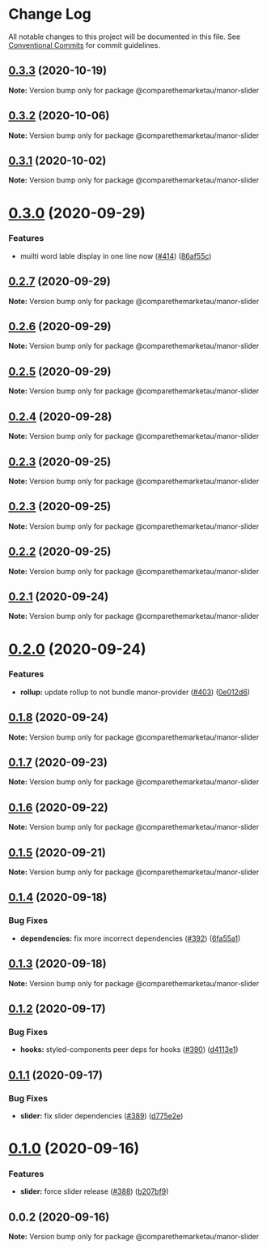# Change Log

All notable changes to this project will be documented in this file.
See [Conventional Commits](https://conventionalcommits.org) for commit guidelines.

## [0.3.3](https://github.com/comparethemarketau/manor-react/compare/@comparethemarketau/manor-slider@0.3.2...@comparethemarketau/manor-slider@0.3.3) (2020-10-19)

**Note:** Version bump only for package @comparethemarketau/manor-slider





## [0.3.2](https://github.com/comparethemarketau/manor-react/compare/@comparethemarketau/manor-slider@0.3.1...@comparethemarketau/manor-slider@0.3.2) (2020-10-06)

**Note:** Version bump only for package @comparethemarketau/manor-slider





## [0.3.1](https://github.com/comparethemarketau/manor-react/compare/@comparethemarketau/manor-slider@0.3.0...@comparethemarketau/manor-slider@0.3.1) (2020-10-02)

**Note:** Version bump only for package @comparethemarketau/manor-slider





# [0.3.0](https://github.com/comparethemarketau/manor-react/compare/@comparethemarketau/manor-slider@0.2.7...@comparethemarketau/manor-slider@0.3.0) (2020-09-29)


### Features

* muilti word lable display in one line now ([#414](https://github.com/comparethemarketau/manor-react/issues/414)) ([86af55c](https://github.com/comparethemarketau/manor-react/commit/86af55ce3b5526b0f4e9f30f8d8881ab76be5a69))





## [0.2.7](https://github.com/comparethemarketau/manor-react/compare/@comparethemarketau/manor-slider@0.2.6...@comparethemarketau/manor-slider@0.2.7) (2020-09-29)

**Note:** Version bump only for package @comparethemarketau/manor-slider





## [0.2.6](https://github.com/comparethemarketau/manor-react/compare/@comparethemarketau/manor-slider@0.2.5...@comparethemarketau/manor-slider@0.2.6) (2020-09-29)

**Note:** Version bump only for package @comparethemarketau/manor-slider





## [0.2.5](https://github.com/comparethemarketau/manor-react/compare/@comparethemarketau/manor-slider@0.2.4...@comparethemarketau/manor-slider@0.2.5) (2020-09-29)

**Note:** Version bump only for package @comparethemarketau/manor-slider





## [0.2.4](https://github.com/comparethemarketau/manor-react/compare/@comparethemarketau/manor-slider@0.2.3...@comparethemarketau/manor-slider@0.2.4) (2020-09-28)

**Note:** Version bump only for package @comparethemarketau/manor-slider





## [0.2.3](https://github.com/comparethemarketau/manor-react/compare/@comparethemarketau/manor-slider@0.2.2...@comparethemarketau/manor-slider@0.2.3) (2020-09-25)

**Note:** Version bump only for package @comparethemarketau/manor-slider





## [0.2.3](https://github.com/comparethemarketau/manor-react/compare/@comparethemarketau/manor-slider@0.2.2...@comparethemarketau/manor-slider@0.2.3) (2020-09-25)

**Note:** Version bump only for package @comparethemarketau/manor-slider





## [0.2.2](https://github.com/comparethemarketau/manor-react/compare/@comparethemarketau/manor-slider@0.2.1...@comparethemarketau/manor-slider@0.2.2) (2020-09-25)

**Note:** Version bump only for package @comparethemarketau/manor-slider





## [0.2.1](https://github.com/comparethemarketau/manor-react/compare/@comparethemarketau/manor-slider@0.2.0...@comparethemarketau/manor-slider@0.2.1) (2020-09-24)

**Note:** Version bump only for package @comparethemarketau/manor-slider





# [0.2.0](https://github.com/comparethemarketau/manor-react/compare/@comparethemarketau/manor-slider@0.1.8...@comparethemarketau/manor-slider@0.2.0) (2020-09-24)


### Features

* **rollup:** update rollup to not bundle manor-provider ([#403](https://github.com/comparethemarketau/manor-react/issues/403)) ([0e012d6](https://github.com/comparethemarketau/manor-react/commit/0e012d6fbadcf0ec99857c22e148cacd6265b60a))





## [0.1.8](https://github.com/comparethemarketau/manor-react/compare/@comparethemarketau/manor-slider@0.1.7...@comparethemarketau/manor-slider@0.1.8) (2020-09-24)

**Note:** Version bump only for package @comparethemarketau/manor-slider





## [0.1.7](https://github.com/comparethemarketau/manor-react/compare/@comparethemarketau/manor-slider@0.1.6...@comparethemarketau/manor-slider@0.1.7) (2020-09-23)

**Note:** Version bump only for package @comparethemarketau/manor-slider





## [0.1.6](https://github.com/comparethemarketau/manor-react/compare/@comparethemarketau/manor-slider@0.1.5...@comparethemarketau/manor-slider@0.1.6) (2020-09-22)

**Note:** Version bump only for package @comparethemarketau/manor-slider





## [0.1.5](https://github.com/comparethemarketau/manor-react/compare/@comparethemarketau/manor-slider@0.1.4...@comparethemarketau/manor-slider@0.1.5) (2020-09-21)

**Note:** Version bump only for package @comparethemarketau/manor-slider





## [0.1.4](https://github.com/comparethemarketau/manor-react/compare/@comparethemarketau/manor-slider@0.1.3...@comparethemarketau/manor-slider@0.1.4) (2020-09-18)


### Bug Fixes

* **dependencies:** fix more incorrect dependencies ([#392](https://github.com/comparethemarketau/manor-react/issues/392)) ([6fa55a1](https://github.com/comparethemarketau/manor-react/commit/6fa55a11ba89125ccfe61385d9776e4185bff6f3))





## [0.1.3](https://github.com/comparethemarketau/manor-react/compare/@comparethemarketau/manor-slider@0.1.2...@comparethemarketau/manor-slider@0.1.3) (2020-09-18)

**Note:** Version bump only for package @comparethemarketau/manor-slider





## [0.1.2](https://github.com/comparethemarketau/manor-react/compare/@comparethemarketau/manor-slider@0.1.1...@comparethemarketau/manor-slider@0.1.2) (2020-09-17)


### Bug Fixes

* **hooks:** styled-components peer deps for hooks ([#390](https://github.com/comparethemarketau/manor-react/issues/390)) ([d4113e1](https://github.com/comparethemarketau/manor-react/commit/d4113e10fbd401eac565d38b09169f85ffd1f985))





## [0.1.1](https://github.com/comparethemarketau/manor-react/compare/@comparethemarketau/manor-slider@0.1.0...@comparethemarketau/manor-slider@0.1.1) (2020-09-17)


### Bug Fixes

* **slider:** fix slider dependencies ([#389](https://github.com/comparethemarketau/manor-react/issues/389)) ([d775e2e](https://github.com/comparethemarketau/manor-react/commit/d775e2efe826a4b234f0dd8462c4090efed7b048))





# [0.1.0](https://github.com/comparethemarketau/manor-react/compare/@comparethemarketau/manor-slider@0.0.2...@comparethemarketau/manor-slider@0.1.0) (2020-09-16)


### Features

* **slider:** force slider release ([#388](https://github.com/comparethemarketau/manor-react/issues/388)) ([b207bf9](https://github.com/comparethemarketau/manor-react/commit/b207bf95ac71e2c022710f6473a523b58aa73152))





## 0.0.2 (2020-09-16)

**Note:** Version bump only for package @comparethemarketau/manor-slider
